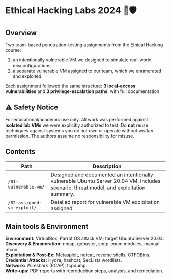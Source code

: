 # Ethical Hacking Labs 2024 🧩🛡️

## Overview
Two team-based penetration-testing assignments from the Ethical Hacking course:
1) an intentionally vulnerable VM we designed to simulate real-world misconfigurations;  
2) a separate vulnerable VM assigned to our team, which we enumerated and exploited.

Each assignment followed the same structure: **3 local-access vulnerabilities** and **3 privilege-escalation paths**, with full documentation.

## ⚠️ Safety Notice
For educational/academic use only. All work was performed against **isolated lab VMs** we were explicitly authorized to test. Do **not** reuse techniques against systems you do not own or operate without *written* permission. The authors assume no responsibility for misuse.

## Contents
| Path | Description |
| --- | --- |
| `/01-vulnerable-vm/` | Designed and documented an intentionally vulnerable Ubuntu Server 20.04 VM. Includes scenario, threat model, and exploitation summary. |
| `/02-assigned-vm-exploit/` | Detailed report for vulnerable VM exploitation assigned. |

## Main tools & Environment
**Environment:** VirtualBox; Parrot OS attack VM; target Ubuntu Server 20.04.  
**Discovery & Enumeration:** nmap, gobuster, smtp-enum modules, manual recon.  
**Exploitation & Post-Ex:** Metasploit, netcat, reverse shells, GTFOBins.  
**Credential Attacks:** Hydra, hashcat, SecLists wordlists.  
**Network:** Wireshark (PCAP), tcpdump.  
**Write-ups:** PDF reports with reproduction steps, analysis, and remediation.

